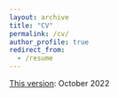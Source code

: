 ```yaml
---
layout: archive
title: "CV"
permalink: /cv/
author_profile: true
redirect_from:
  - /resume
---
```


[This version](../files/CV_Fulin_Li.pdf): October 2022
<!--- Coming soon.  --->
